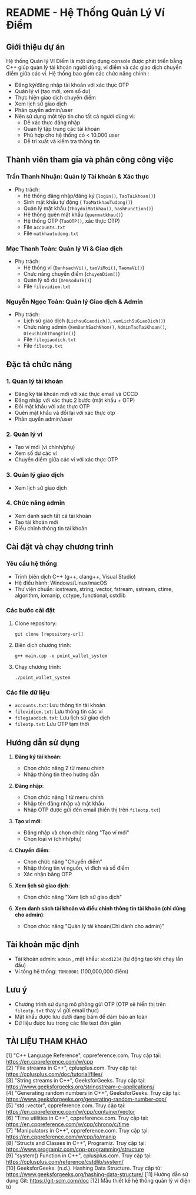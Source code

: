 # README - Hệ Thống Quản Lý Ví Điểm

## Giới thiệu dự án
Hệ thống Quản lý Ví Điểm là một ứng dụng console được phát triển bằng C++ giúp quản lý tài khoản người dùng, ví điểm và các giao dịch chuyển điểm giữa các ví. Hệ thống bao gồm các chức năng chính :
- Đăng ký/đăng nhập tài khoản với xác thực OTP
- Quản lý ví (tạo mới, xem số dư)
- Thực hiện giao dịch chuyển điểm
- Xem lịch sử giao dịch
- Phân quyền admin/user
- Nên sử dụng một tệp tin cho tất cả người dùng vì:
  + Dễ xác thực đăng nhập
  + Quản lý tập trung các tài khoản
  + Phù hợp cho hệ thống có < 10.000 user
  + Dễ tri xuất và kiểm tra thông tin 

## Thành viên tham gia và phân công công việc

### **Trần Thanh Nhuận**: Quản lý Tài khoản & Xác thực
- Phụ trách:
  - Hệ thống đăng nhập/đăng ký (`login()`, `TaoTaikhoan()`)
  - Sinh mật khẩu tự động ( `TaoMatkhauTudong()`)
  - Quản lý mật khẩu (`ThaydoiMatkhau()`, `hashFunction()`)
  - Hệ thông quên mật khẩu (`quenmatkhau()`)
  - Hệ thống OTP (`TaoOTP()`, xác thực OTP)
  - File `accounts.txt`
  - File `matkhautudong.txt`

### **Mạc Thanh Toàn**: Quản lý Ví & Giao dịch
- Phụ trách:
  - Hệ thống ví (`DanhsachVi()`, `taoViMoi()`, `TaomaVi()`)
  - Chức năng chuyển điểm (`chuyenDiem()`)
  - Quản lý số dư (`XemsoduTk()`)
  - File `filevidiem.txt`

### **Nguyễn Ngọc Toàn**: Quản lý Giao dịch & Admin
- Phụ trách:
  - Lịch sử giao dịch (`LichsuGiaodich()`, `xemLichSuGiaoDich()`)
  - Chức năng admin (`XemDanhSachNhom()`, `AdminTaoTaiKhoan()`, `DieuChinhThongTin()`)
  - File `filegiaodich.txt`
  - File `fileotp.txt`

## Đặc tả chức năng

### 1. Quản lý tài khoản
- Đăng ký tài khoản mới với xác thực email và CCCD
- Đăng nhập với xác thực 2 bước (mật khẩu + OTP)
- Đổi mật khẩu với xác thực OTP
- Quên mật khẩu và đổi lại với xác thực otp
- Phân quyền admin/user

### 2. Quản lý ví
- Tạo ví mới (ví chính/phụ)
- Xem số dư các ví
- Chuyển điểm giữa các ví với xác thực OTP

### 3. Quản lý giao dịch
- Xem lịch sử giao dịch

### 4. Chức năng admin
- Xem danh sách tất cả tài khoản
- Tạo tài khoản mới
- Điều chỉnh thông tin tài khoản

## Cài đặt và chạy chương trình

### Yêu cầu hệ thống
- Trình biên dịch C++ (g++, clang++, Visual Studio)
- Hệ điều hành: Windows/Linux/macOS
- Thư viện chuẩn: iostream, string, vector, fstream, sstream, ctime, algorithm, iomanip, cctype, functional, cstdlib

### Các bước cài đặt
1. Clone repository:
   ```
   git clone [repository-url]
   ```
2. Biên dịch chương trình:
   ```
   g++ main.cpp -o point_wallet_system
   ```
3. Chạy chương trình:
   ```
   ./point_wallet_system
   ```

### Các file dữ liệu
- `accounts.txt`: Lưu thông tin tài khoản
- `filevidiem.txt`: Lưu thông tin các ví
- `filegiaodich.txt`: Lưu lịch sử giao dịch
- `fileotp.txt`: Lưu OTP tạm thời

## Hướng dẫn sử dụng

1. **Đăng ký tài khoản**:
   - Chọn chức năng 2 từ menu chính
   - Nhập thông tin theo hướng dẫn

2. **Đăng nhập**:
   - Chọn chức năng 1 từ menu chính
   - Nhập tên đăng nhập và mật khẩu
   - Nhập OTP được gửi đến email (hiển thị trên `fileotp.txt`)

3. **Tạo ví mới**:
   - Đăng nhập và chọn chức năng "Tạo ví mới"
   - Chọn loại ví (chính/phụ)

4. **Chuyển điểm**:
   - Chọn chức năng "Chuyển điểm"
   - Nhập thông tin ví nguồn, ví đích và số điểm
   - Xác nhận bằng OTP

5. **Xem lịch sử giao dịch**:
   - Chọn chức năng "Xem lịch sử giao dịch"
6. **Xem danh sách  tài khoản và điều chỉnh thông tin tài khoản (chỉ dùng cho admin)**:
   - Chọn chúc năng "Quản lý tài khoản(Chỉ dành cho admin)"
## Tài khoản mặc định
- Tài khoản admin: `admin` , mật khẩu: `abcd1234` (tự động tạo khi chạy lần đầu)
- Ví tổng hệ thống: `TONG0001` (100,000,000 điểm)

## Lưu ý
- Chương trình sử dụng mô phỏng gửi OTP (OTP sẽ hiển thị trên `fileotp.txt` thay vì gửi email thực)
- Mật khẩu được lưu dưới dạng băm để đảm bảo an toàn
- Dữ liệu được lưu trong các file text đơn giản

## TÀI LIỆU THAM KHẢO

[1] "C++ Language Reference", cppreference.com. Truy cập tại: https://en.cppreference.com/w/cpp  
[2] "File streams in C++", cplusplus.com. Truy cập tại: https://cplusplus.com/doc/tutorial/files/  
[3] "String streams in C++", GeeksforGeeks. Truy cập tại: https://www.geeksforgeeks.org/stringstream-c-applications/  
[4] "Generating random numbers in C++", GeeksforGeeks. Truy cập tại: https://www.geeksforgeeks.org/generating-random-number-cpp/  
[5] "std::vector", cppreference.com. Truy cập tại: https://en.cppreference.com/w/cpp/container/vector  
[6] "Time utilities in C++", cppreference.com. Truy cập tại: https://en.cppreference.com/w/cpp/chrono/c/time  
[7] "Manipulators in C++", cppreference.com. Truy cập tại: https://en.cppreference.com/w/cpp/io/manip  
[8] "Structs and Classes in C++", Programiz. Truy cập tại: https://www.programiz.com/cpp-programming/structure  
[9] "system() Function in C++", cplusplus.com. Truy cập tại: https://cplusplus.com/reference/cstdlib/system/  
[10] GeeksforGeeks. (n.d.). Hashing Data Structure. Truy cập từ: https://www.geeksforgeeks.org/hashing-data-structure/
[11] Hướng dẫn sử dụng Git: https://git-scm.com/doc
[12] Mẫu thiết kế hệ thống quản lý ví điện tử


